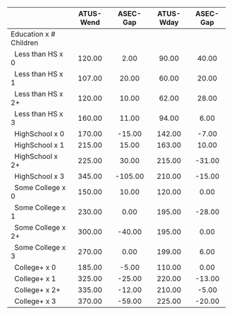 
|                      |    ATUS-Wend |     ASEC-Gap |    ATUS-Wday |     ASEC-Gap |
| -------------------- | :----------: | :----------: | :----------: | :----------: |
| Education x # Children |              |              |              |              |
| &nbsp;&nbsp;Less than HS x 0 |       120.00 |         2.00 |        90.00 |        40.00 |
| &nbsp;&nbsp;Less than HS x 1 |       107.00 |        20.00 |        60.00 |        20.00 |
| &nbsp;&nbsp;Less than HS x 2+ |       120.00 |        10.00 |        62.00 |        28.00 |
| &nbsp;&nbsp;Less than HS x 3 |       160.00 |        11.00 |        94.00 |         6.00 |
| &nbsp;&nbsp;HighSchool x 0 |       170.00 |       -15.00 |       142.00 |        -7.00 |
| &nbsp;&nbsp;HighSchool x 1 |       215.00 |        15.00 |       163.00 |        10.00 |
| &nbsp;&nbsp;HighSchool x 2+ |       225.00 |        30.00 |       215.00 |       -31.00 |
| &nbsp;&nbsp;HighSchool x 3 |       345.00 |      -105.00 |       210.00 |       -15.00 |
| &nbsp;&nbsp;Some College x 0 |       150.00 |        10.00 |       120.00 |         0.00 |
| &nbsp;&nbsp;Some College x 1 |       230.00 |         0.00 |       195.00 |       -28.00 |
| &nbsp;&nbsp;Some College x 2+ |       300.00 |       -40.00 |       195.00 |         0.00 |
| &nbsp;&nbsp;Some College x 3 |       270.00 |         0.00 |       199.00 |         6.00 |
| &nbsp;&nbsp;College+ x 0 |       185.00 |        -5.00 |       110.00 |         0.00 |
| &nbsp;&nbsp;College+ x 1 |       325.00 |       -25.00 |       220.00 |       -13.00 |
| &nbsp;&nbsp;College+ x 2+ |       335.00 |       -12.00 |       210.00 |        -5.00 |
| &nbsp;&nbsp;College+ x 3 |       370.00 |       -59.00 |       225.00 |       -20.00 |

